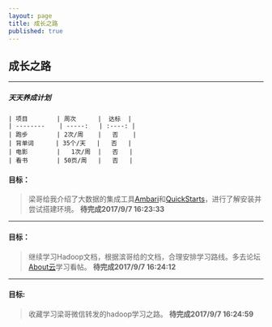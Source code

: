 ```yaml
---
layout: page
title: 成长之路
published: true
---
```


## 成长之路

----------
##### 天天养成计划 
	
	
	| 项目        | 周次      |  达标  |
	| --------    | -----:   | :----: |
	| 跑步        | 2次/周    |   否    |
	| 背单词      | 35个/天   |   否   |
	| 电影        |   1次/周  |   否   |
	| 看书        | 50页/周   |   否   |



#### 目标：
>梁哥给我介绍了大数据的集成工具[Ambari](https://www.ibm.com/developerworks/cn/opensource/os-cn-bigdata-ambari/)和[QuickStarts](https://www.cloudera.com/downloads/quickstart_vms/5-12.html)，进行了解安装并尝试搭建环境。
**待完成2017/9/7 16:23:33**

----------


#### 目标：

> 继续学习Hadoop文档，根据滨哥给的文档，合理安排学习路线。多去论坛[About云](http://www.aboutyun.com/forum-134-1.html)学习看帖。
**待完成2017/9/7 16:24:12**

----------



#### 目标:    
> 收藏学习梁哥微信转发的hadoop学习之路。
**待完成2017/9/7 16:24:59**
